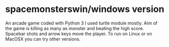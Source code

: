 # spacemonsterswin/windows version
An arcade game coded with Python 3
I used turtle module mostly. Aim of the game is killing as many as monster and beating the high score. Spacebar shots and arrow keys move the player. To run on Linux or on MacOSX you can try other versions.
